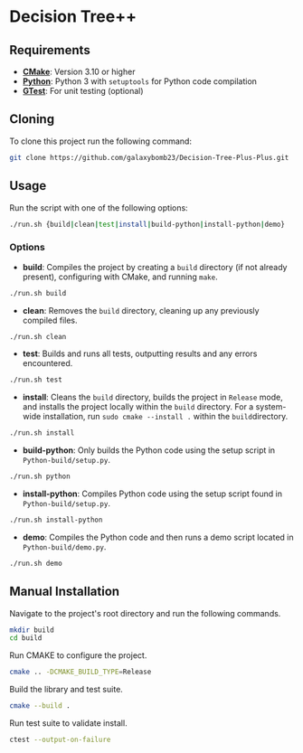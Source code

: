 # Decision Tree++

## Requirements

- **[CMake](https://cmake.org/download/)**: Version 3.10 or higher
- **[Python](https://www.python.org/downloads/)**: Python 3 with  `setuptools`  for Python code compilation
- **[GTest](https://github.com/google/googletest)**: For unit testing (optional)

## Cloning
To clone this project run the following command:
```bash
git clone https://github.com/galaxybomb23/Decision-Tree-Plus-Plus.git
```

## Usage

Run the script with one of the following options:
```bash
./run.sh {build|clean|test|install|build-python|install-python|demo}
``` 

### Options
-   **build**: Compiles the project by creating a  `build`  directory (if not already present), configuring with CMake, and running  `make`.
```bash
./run.sh build
``` 
    
-   **clean**: Removes the  `build`  directory, cleaning up any previously compiled files.
```bash
./run.sh clean
``` 
    
-   **test**: Builds and runs all tests, outputting results and any errors encountered.
```bash
./run.sh test
``` 
    
-   **install**: Cleans the  `build`  directory, builds the project in  `Release`  mode, and installs the project locally within the  `build`  directory. For a system-wide installation, run  `sudo cmake --install .`  within the  `build`directory.
```bash
./run.sh install
``` 

-   **build-python**: Only builds the Python code using the setup script in  `Python-build/setup.py`.
```bash
./run.sh python
```

-   **install-python**: Compiles Python code using the setup script found in  `Python-build/setup.py`.
```bash
./run.sh install-python
``` 
    
-   **demo**: Compiles the Python code and then runs a demo script located in  `Python-build/demo.py`.
```bash
./run.sh demo
``` 
    

## Manual Installation
Navigate to the project's root directory and run the following commands.
```bash
mkdir build
cd build
```
Run CMAKE to configure the project.
```bash
cmake .. -DCMAKE_BUILD_TYPE=Release
```

Build the library and test suite.
```bash
cmake --build .
```

Run test suite to validate install.
```bash
ctest --output-on-failure
```